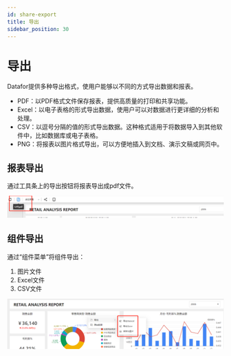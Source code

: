```yaml
---
id: share-export
title: 导出
sidebar_position: 30
---
```

# 导出

Datafor提供多种导出格式，使用户能够以不同的方式导出数据和报表。

- PDF：以PDF格式文件保存报表，提供高质量的打印和共享功能。
- Excel：以电子表格的形式导出数据，使用户可以对数据进行更详细的分析和处理。
- CSV：以逗号分隔的值的形式导出数据。这种格式适用于将数据导入到其他软件中，比如数据库或电子表格。
- PNG：将报表以图片格式导出，可以方便地插入到文档、演示文稿或网页中。

## 报表导出

通过工具条上的导出按钮将报表导出成pdf文件。

![image-20230109114318476](../../static/img/datafor/share/image-20230109114318476.png)

## 组件导出

通过“组件菜单”将组件导出：

1. 图片文件
2. Excel文件
3. CSV文件

![image-20230109114638461](../../static/img/datafor/share/image-20230109114638461.png)